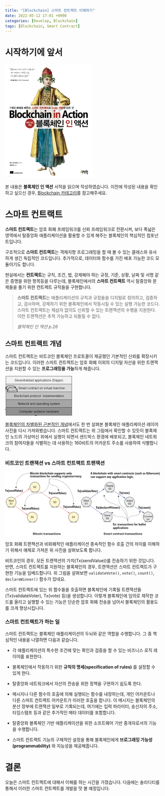 ```yaml
---
title: "[Blockchain] 스마트 컨트랙트 이해하기"
date: 2022-05-12 17:01 +0900
categories: [Develop, Blockchain]
tags: [Blockchain, Smart Contract]
---
```


# 시작하기에 앞서

<img title="" src="/uploads/e3985c33b14d79bb9042f1c0ab56b3f2a4fce013.jpeg" alt="XL.jpeg" width="284" data-align="center">

본 내용은 **블록체인 인 액션** 서적을 읽으며 작성하였습니다. 이전에 작성된 내용을 확인하고 싶으신 경우, [Blockchain 카테고리](https://petabyte.studio/categories/blockchain/)를 참고해주세요.

# 스마트 컨트랙트

**스마트 컨트랙트**는 암호 화폐 프레임워크를 신뢰 프레임워크로 전환시켜, 보다 폭넓은 영역에서 탈중앙화 애플리케이션을 활용할 수 있게 해주는 블록체인의 핵심적인 컴포넌트입니다.

구조적으로 **스마트 컨트랙트**는 객체지향 프로그래밍을 할 때 볼 수 있는 클래스와 유사하게 생긴 독립적인 코드입니다. 추가적으로, 데이터와 함수를 가진 배포 가능한 코드 모듈이기도 합니다.

현실에서는 **컨트랙트**는 규칙, 조건, 법, 강제해야 하는 규정, 기준, 상황, 날짜 및 서명 같은 증명을 위한 항목등을 다루는데, 블록체인에서의 **스마트 컨트랙트** 역시 탈중앙화 문제들을 풀기 위한 컨트랙트 규칙들을 구현합니다.

> **스마트 컨트랙트**는 애플리케이션의 규칙과 규정들을 디지털로 정의하고, 검증하고, 검사하며, 강제하기 위한 블록체인에서 작동시킬 수 있는 실행 가능한 코드다. 스마트 컨트랙트는 제삼자 없이도 신뢰할 수 있는 트랜잭션의 수행을 지원한다. 이런 트랜잭션은 추적 가능하고 되돌릴 수 없다.
> 
> *블럭체인 인 액션 p.26*

## 스마트 컨트랙트 개념

스마트 컨트랙트는 비트코인 블록체인 프로토콜이 제공했던 기본적인 신뢰를 확장시키는 코드입니다. 이러한 스마트 컨트랙트는 암호 화폐 이외의 디지털 자산을 위한 트랜잭션을 지원할 수 있는 **프로그래밍을 가능**하게 해줍니다.

![](/uploads/2022-05-10-16-26-33-image.png)

[블록체인의 차별화된 근본적인 개념](https://petabyte.studio/posts/block-chain-differentiation/)에서도 한 번 살펴본 블록체인 애플리케이션 레이어 사진을 다시 가져와봤습니다. 스마트 컨트랙트는 위 그림에서 확인할 수 있듯이 블록체인 노드의 가상머신 위에서 실행이 되면서 샌드박스 환경에 배포되고, 블록체인 네트워크의 참여자들을 식별하는 데 사용하는 160비트의 어카운트 주소를 사용하여 식별합니다.

### 비트코인 트랜잭션 vs 스마트 컨트랙트 트랜잭션

![](/uploads/0fa6dc2d30f859eedf84854a77920f4483eb2590.png)

암호 화폐 트랜잭션과 비화폐적인 애플리케이션 종속적인 함수 호출 간의 차이를 이해하기 위해서 예제로 가져온 위 사진을 살펴보도록 합니다.

비트코인의 경우, 모든 트랜잭션의 가치(Tx(sendValue))를 전송하기 위한 것입니다. 반면, 스마트 컨트랙트를 지원하는 블록체인의 경우, 트랜잭션은 스마트 컨트랙트가 구현한 기능을 임베드합니다. 위 그림을 살펴보면 `validateVote()`, `vote()`, `count()`, `declareWinner()` 함수가 있네요.

스마트 컨트랙트에 있는 위 함수들을 호출하면 블록체인에 기록될 트랜잭션들(Tx(validateVoter), Tx(vote) 등)을 생성합니다. 이렇게 블록체인에 임의로 제작한 코드를 올리고 실행할 수 있는 기능은 단순한 암호 화폐 전송을 넘어서 블록체인의 활용도를 크게 향상시킵니다.

### 스마트 컨트랙트가 하는 일

스마트 컨트랙트는 블록체인 애플리케이션의 두뇌와 같은 역할을 수행합니다. 그 중 핵심적인 내용을 나열하면 다음과 같습니다.

- 각 애플리케이션의 특수한 조건에 맞는 확인과 검증을 할 수 있는 비즈니스 로직 레이어를 표현한다.

- 블록체인에서 작동하기 위한 **규칙의 명세(specification of rules)** 를 설정할 수 있게 한다.

- 탈중앙화 네트워크에서 자산의 전송을 위한 정책을 구현하기 쉽도록 한다.

- 메시지나 다른 함수의 호출에 의해 실행되는 함수를 내장하는데, 개인 어카운트나 다른 스마트 컨트랙트 어카운트가 이러한 호출을 합니다. 이 메시지는 블록체인의 분산 장부에 트랜잭션 일부로 기록되는데, 여기에는 입력 파라미터, 송신자의 주소, 타임스탬프 등과 같은 추가적인 메타 데이터를 포함합니다.

- 탈중앙화 블록체인 기반 애플리케이션을 위한 소프트웨어 기반 중개자로서의 기능을 수행합니다.

- 스마트 컨트랙트 기능의 구체적인 설정을 통해 블록체인에게 **브로그래밍 가능성(programmability)** 와 지능성을 제공해줍니다.

# 결론

오늘은 스마트 컨트랙트에 대해서 이해를 하는 시간을 가졌습니다. 다음에는 솔리디티를 통해서 이러한 스마트 컨트랙트를 개발을 맛 볼 예정입니다.